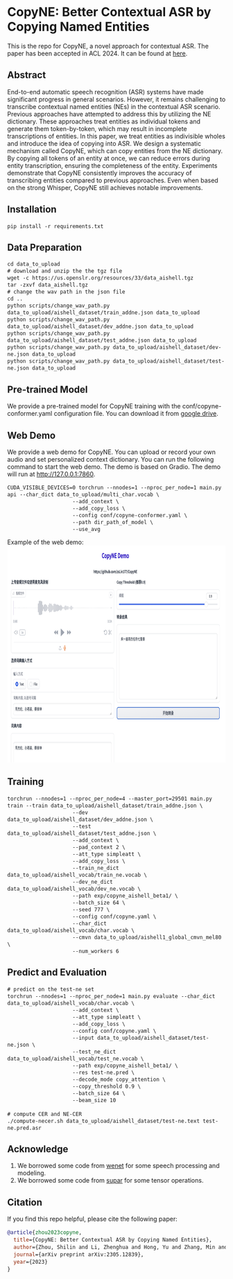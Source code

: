 # CopyNE: Better Contextual ASR by Copying Named Entities
This is the repo for CopyNE, a novel approach for contextual ASR. The paper has been accepted in ACL 2024. It can be found at [here](https://arxiv.org/abs/2305.12839).

## Abstract
End-to-end automatic speech recognition (ASR) systems have made significant progress in general scenarios. 
However, it remains challenging to transcribe contextual named entities (NEs) in the contextual ASR scenario.
Previous approaches have attempted to address this by utilizing the NE dictionary.
These approaches treat entities as individual tokens and generate them token-by-token, which may result in incomplete transcriptions of entities.
In this paper, we treat entities as indivisible wholes and introduce the idea of copying into ASR. 
We design a systematic mechanism called CopyNE, which can copy entities from the NE dictionary.
By copying all tokens of an entity at once, we can reduce errors during entity transcription, ensuring the completeness of the entity. 
Experiments demonstrate that CopyNE consistently improves the accuracy of transcribing entities compared to previous approaches.
Even when based on the strong Whisper, CopyNE still achieves notable improvements.

## Installation
```
pip install -r requirements.txt
```

## Data Preparation
```shell
cd data_to_upload
# download and unzip the the tgz file
wget -c https://us.openslr.org/resources/33/data_aishell.tgz
tar -zxvf data_aishell.tgz
# change the wav path in the json file
cd ..
python scripts/change_wav_path.py data_to_upload/aishell_dataset/train_addne.json data_to_upload
python scripts/change_wav_path.py data_to_upload/aishell_dataset/dev_addne.json data_to_upload
python scripts/change_wav_path.py data_to_upload/aishell_dataset/test_addne.json data_to_upload
python scripts/change_wav_path.py data_to_upload/aishell_dataset/dev-ne.json data_to_upload
python scripts/change_wav_path.py data_to_upload/aishell_dataset/test-ne.json data_to_upload
```

## Pre-trained Model
We provide a pre-trained model for CopyNE training with the conf/copyne-conformer.yaml configuration file. You can download it from [google drive](https://drive.google.com/drive/folders/1KP6JD7vFNkeo9ZWKba0ToDpQzd4Z1lhT?usp=sharing).

## Web Demo
We provide a web demo for CopyNE. You can upload or record your own audio and set personalized context dictionary.
You can run the following command to start the web demo. The demo is based on Gradio. The demo will run at http://127.0.0.1:7860.
```shell
CUDA_VISIBLE_DEVICES=0 torchrun --nnodes=1 --nproc_per_node=1 main.py api --char_dict data_to_upload/multi_char.vocab \
                     --add_context \
                     --add_copy_loss \
                     --config conf/copyne-conformer.yaml \
                     --path dir_path_of_model \
                     --use_avg
```
Example of the web demo:
<img src="imgs/web_demo.png" width="800" height="500">

## Training
```
torchrun --nnodes=1 --nproc_per_node=4 --master_port=29501 main.py train --train data_to_upload/aishell_dataset/train_addne.json \
                     --dev data_to_upload/aishell_dataset/dev_addne.json \
                     --test data_to_upload/aishell_dataset/test_addne.json \
                     --add_context \
                     --pad_context 2 \
                     --att_type simpleatt \
                     --add_copy_loss \
                     --train_ne_dict data_to_upload/aishell_vocab/train_ne.vocab \
                     --dev_ne_dict data_to_upload/aishell_vocab/dev_ne.vocab \
                     --path exp/copyne_aishell_beta1/ \
                     --batch_size 64 \
                     --seed 777 \
                     --config conf/copyne.yaml \
                     --char_dict data_to_upload/aishell_vocab/char.vocab \
                     --cmvn data_to_upload/aishell1_global_cmvn_mel80 \
                     --num_workers 6
```

## Predict and Evaluation
```shell
# predict on the test-ne set
torchrun --nnodes=1 --nproc_per_node=1 main.py evaluate --char_dict data_to_upload/aishell_vocab/char.vocab \
                     --add_context \
                     --att_type simpleatt \
                     --add_copy_loss \
                     --config conf/copyne.yaml \
                     --input data_to_upload/aishell_dataset/test-ne.json \
                     --test_ne_dict data_to_upload/aishell_vocab/test_ne.vocab \
                     --path exp/copyne_aishell_beta1/ \
                     --res test-ne.pred \
                     --decode_mode copy_attention \
                     --copy_threshold 0.9 \
                     --batch_size 64 \
                     --beam_size 10

# compute CER and NE-CER
./compute-necer.sh data_to_upload/aishell_dataset/test-ne.text test-ne.pred.asr
```


## Acknowledge
1. We borrowed some code from [wenet](https://github.com/wenet-e2e/wenet) for some speech processing and modeling.
2. We borrowed some code from [supar](https://github.com/yzhangcs/parser) for some tensor operations.

## Citation
If you find this repo helpful, please cite the following paper:
```bibtex
@article{zhou2023copyne,
  title={CopyNE: Better Contextual ASR by Copying Named Entities},
  author={Zhou, Shilin and Li, Zhenghua and Hong, Yu and Zhang, Min and Wang, Zhefeng and Huai, Baoxing},
  journal={arXiv preprint arXiv:2305.12839},
  year={2023}
}
```

